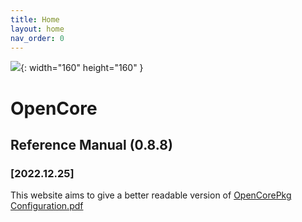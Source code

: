 ```yaml
---
title: Home
layout: home
nav_order: 0
---
```


![](https://github.com/acidanthera/OpenCorePkg/raw/master/Docs/Logos/Logo.png){: width="160" height="160" }

# OpenCore
## Reference Manual (0.8.8)
### [2022.12.25]

This website aims to give a better readable version of [OpenCorePkg Configuration.pdf](https://github.com/acidanthera/OpenCorePkg/blob/master/Docs/Configuration.pdf)
